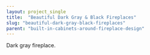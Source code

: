 ```yaml
---
layout: project_single
title:  "Beautiful Dark Gray & Black Fireplaces"
slug: "beautiful-dark-gray-black-fireplaces"
parent: "built-in-cabinets-around-fireplace-design"
---
```

Dark gray fireplace.